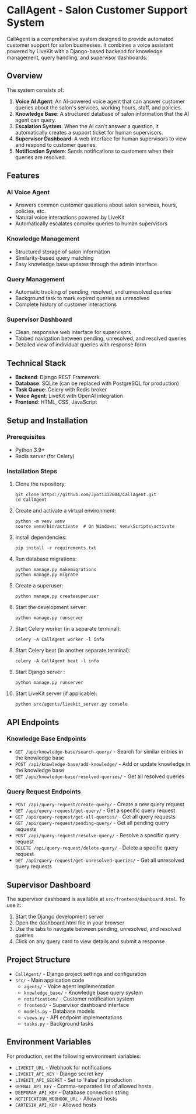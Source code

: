 # CallAgent - Salon Customer Support System

CallAgent is a comprehensive system designed to provide automated customer support for salon businesses. It combines a voice assistant powered by LiveKit with a Django-based backend for knowledge management, query handling, and supervisor dashboards.

## Overview

The system consists of:

1. **Voice AI Agent**: An AI-powered voice agent that can answer customer queries about the salon's services, working hours, staff, and policies.
2. **Knowledge Base**: A structured database of salon information that the AI agent can query.
3. **Escalation System**: When the AI can't answer a question, it automatically creates a support ticket for human supervisors.
4. **Supervisor Dashboard**: A web interface for human supervisors to view and respond to customer queries.
5. **Notification System**: Sends notifications to customers when their queries are resolved.

## Features

### AI Voice Agent

- Answers common customer questions about salon services, hours, policies, etc.
- Natural voice interactions powered by LiveKit
- Automatically escalates complex queries to human supervisors

### Knowledge Management

- Structured storage of salon information
- Similarity-based query matching
- Easy knowledge base updates through the admin interface

### Query Management

- Automatic tracking of pending, resolved, and unresolved queries
- Background task to mark expired queries as unresolved
- Complete history of customer interactions

### Supervisor Dashboard

- Clean, responsive web interface for supervisors
- Tabbed navigation between pending, unresolved, and resolved queries
- Detailed view of individual queries with response form

## Technical Stack

- **Backend**: Django REST Framework
- **Database**: SQLite (can be replaced with PostgreSQL for production)
- **Task Queue**: Celery with Redis broker
- **Voice Agent**: LiveKit with OpenAI integration
- **Frontend**: HTML, CSS, JavaScript

## Setup and Installation

### Prerequisites

- Python 3.9+
- Redis server (for Celery)

### Installation Steps

1. Clone the repository:

   ```
   git clone https://github.com/Jyoti312004/CallAgent.git
   cd CallAgent
   ```

2. Create and activate a virtual environment:

   ```
   python -m venv venv
   source venv/bin/activate  # On Windows: venv\Scripts\activate
   ```

3. Install dependencies:

   ```
   pip install -r requirements.txt
   ```

4. Run database migrations:

   ```
   python manage.py makemigrations
   python manage.py migrate
   ```

5. Create a superuser:

   ```
   python manage.py createsuperuser
   ```

6. Start the development server:

   ```
   python manage.py runserver
   ```

7. Start Celery worker (in a separate terminal):

   ```
   celery -A CallAgent worker -l info
   ```

8. Start Celery beat (in another separate terminal):
   ```
   celery -A CallAgent beat -l info
   ```
9. Start Django server :
   ```
   python manage.py runserver
   ```
10. Start LiveKit server (if applicable):
    ```
    python src/agents/livekit_server.py console
    ```

## API Endpoints

### Knowledge Base Endpoints

- `GET /api/knowledge-base/search-query/` - Search for similar entries in the knowledge base
- `POST /api/knowledge-base/add-knowledge/` - Add or update knowledge in the knowledge base
- `GET /api/knowledge-base/resolved-queries/` - Get all resolved queries

### Query Request Endpoints

- `POST /api/query-request/create-query/` - Create a new query request
- `GET /api/query-request/get-query/` - Get a specific query request
- `GET /api/query-request/get-all-queries/` - Get all query requests
- `GET /api/query-request/pending-query/` - Get all pending query requests
- `POST /api/query-request/resolve-query/` - Resolve a specific query request
- `DELETE /api/query-request/delete-query/` - Delete a specific query request
- `GET /api/query-request/get-unresolved-queries/` - Get all unresolved query requests

## Supervisor Dashboard

The supervisor dashboard is available at `src/frontend/dashboard.html`. To use it:

1. Start the Django development server
2. Open the dashboard.html file in your browser
3. Use the tabs to navigate between pending, unresolved, and resolved queries
4. Click on any query card to view details and submit a response

## Project Structure

- `CallAgent/` - Django project settings and configuration
- `src/` - Main application code
  - `agents/` - Voice agent implementation
  - `knowledge_base/` - Knowledge base query system
  - `notification/` - Customer notification system
  - `frontend/` - Supervisor dashboard interface
  - `models.py` - Database models
  - `views.py` - API endpoint implementations
  - `tasks.py` - Background tasks

## Environment Variables

For production, set the following environment variables:

- `LIVEKIT_URL` - Webhook for notifications
- `LIVEKIT_API_KEY` - Django secret key
- `LIVEKIT_API_SECRET` - Set to 'False' in production
- `OPENAI_API_KEY` - Comma-separated list of allowed hosts
- `DEEPGRAM_API_KEY` - Database connection string
- `NOTIFICATION_WEBHOOK_URL` - Allowed hosts
- `CARTESIA_API_KEY` - Allowed hosts
